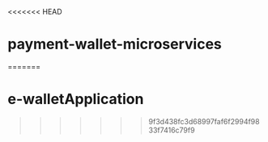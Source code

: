 <<<<<<< HEAD
# payment-wallet-microservices
=======
# e-walletApplication
>>>>>>> 9f3d438fc3d68997faf6f2994f9833f7416c79f9
